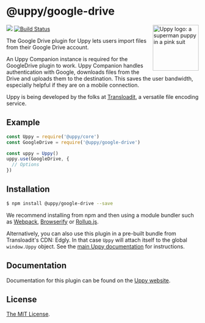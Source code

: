 # @uppy/google-drive

<img src="https://uppy.io/images/logos/uppy-dog-head-arrow.svg" width="120" alt="Uppy logo: a superman puppy in a pink suit" align="right">

<a href="https://www.npmjs.com/package/@uppy/google-drive"><img src="https://img.shields.io/npm/v/@uppy/google-drive.svg?style=flat-square"></a>
<a href="https://travis-ci.org/transloadit/uppy"><img src="https://img.shields.io/travis/transloadit/uppy/master.svg?style=flat-square" alt="Build Status"></a>

The Google Drive plugin for Uppy lets users import files from their Google Drive account.

An Uppy Companion instance is required for the GoogleDrive plugin to work. Uppy Companion handles authentication with Google, downloads files from the Drive and uploads them to the destination. This saves the user bandwidth, especially helpful if they are on a mobile connection.


Uppy is being developed by the folks at [Transloadit](https://transloadit.com), a versatile file encoding service.

## Example

```js
const Uppy = require('@uppy/core')
const GoogleDrive = require('@uppy/google-drive')

const uppy = Uppy()
uppy.use(GoogleDrive, {
  // Options
})
```

## Installation

```bash
$ npm install @uppy/google-drive --save
```

We recommend installing from npm and then using a module bundler such as [Webpack](http://webpack.github.io/), [Browserify](http://browserify.org/) or [Rollup.js](http://rollupjs.org/).

Alternatively, you can also use this plugin in a pre-built bundle from Transloadit's CDN: Edgly. In that case `Uppy` will attach itself to the global `window.Uppy` object. See the [main Uppy documentation](https://uppy.io/docs/#Installation) for instructions.

## Documentation

Documentation for this plugin can be found on the [Uppy website](https://uppy.io/docs/google-drive).

## License

[The MIT License](./LICENSE).
